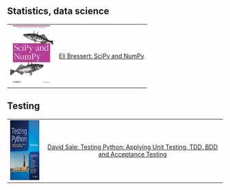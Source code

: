 ## Statistics, data science
|               |               |
| ------------- |:-------------:|
|<img src="img_thumbs/bressert_numpy.JPG" width="100" height="140"> | [Eli Bressert: SciPy and NumPy](https://github.com/olegzinkevich/programming_books_notes_and_codes/tree/main/numpy_bressert) |

## Testing
|               |               |
| ------------- |:-------------:|
| <img src="https://github.com/olegzinkevich/programming_books_notes_and_codes/raw/main/testing_david_sale/image.jpg" width="100" height="140"> | [David Sale: Testing Python: Applying Unit Testing, TDD, BDD and Acceptance Testing](https://github.com/olegzinkevich/programming_books_notes_and_codes/tree/main/testing_david_sale)  |

